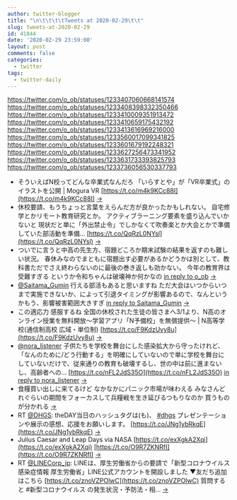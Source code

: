 ```yaml
---
author: twitter-blogger
title: "\n\t\t\t\tTweets at 2020-02-29\t\t"
slug: tweets-at-2020-02-29
id: 41844
date: '2020-02-29 23:59:00'
layout: post
comments: false
categories:
  - twitter
tags:
  - twitter-daily
---
```


https://twitter.com/o_ob/statuses/1233407060668141574 https://twitter.com/o_ob/statuses/1233408398332350466 https://twitter.com/o_ob/statuses/1233410009351913472 https://twitter.com/o_ob/statuses/1233410659175432192 https://twitter.com/o_ob/statuses/1233413616969216000 https://twitter.com/o_ob/statuses/1233560017099341825 https://twitter.com/o_ob/statuses/1233601679192248321 https://twitter.com/o_ob/statuses/1233627256473341952 https://twitter.com/o_ob/statuses/1233631733393825793 https://twitter.com/o_ob/statuses/1233736056530337793  

*   そういえばN校ってどんな卒業式なんだろ 「いらすとや」が「VR卒業式」のイラストを公開 | Mogura VR [https://t.co/m4k9KCc88I](https://t.co/m4k9KCc88I) [->](https://twitter.com/o_ob/statuses/1233407060668141574)
*   休校要請、もうちょっと言葉をえらんだ方が良かったかもしれない。 自宅修学とかリモート教育研究とか。 アクティブラーニング要素を盛り込んでいかないと 現状だと単に「外出禁止令」でしかなくて吹奏楽とか大会とかで準備していた部活動を準備… [https://t.co/QqRzL0NYsl](https://t.co/QqRzL0NYsl) [->](https://twitter.com/o_ob/statuses/1233408398332350466)
*   ついでに言うと中高の先生方、宿題どころか期末試験の結果を返すのも難しい状況。 春休みなのでまともに宿題出す必要があるかどうかは別として、教科書ただでさえ終わらないのに最後の巻き返しも効かない。 今年の教育界は受難すぎる というか令和ちゃんは破壊神か何かなの [in reply to o_ob](https://twitter.com/o_ob/statuses/1233408398332350466) [->](https://twitter.com/o_ob/statuses/1233410009351913472)
*   [@Saitama_Gumin](https://twitter.com/Saitama_Gumin) 行える部活もあると思いますね ただ大会はいつからいつまで実施できないか、によって引退タイミングが影響あるので、なんというかもう、影響被害範囲大きすぎ [in reply to Saitama_Gumin](https://twitter.com/Saitama_Gumin/statuses/1233408948620783616) [->](https://twitter.com/o_ob/statuses/1233410659175432192)
*   この適応力 感服するね 全国の休校された生徒の皆さまへ3/1より、N高のオンライン授業を無料開放～学習アプリ「N予備校」を無償提供～ | N高等学校(通信制高校 広域・単位制) [https://t.co/F9KdzUvy8u](https://t.co/F9KdzUvy8u) [->](https://twitter.com/o_ob/statuses/1233413616969216000)
*   [@nora_listener](https://twitter.com/nora_listener) 子供たちを学校を舞台にした感染拡大から守ったけれど、「なんのために/どう行動する」を明確にしていないので単に学校を舞台にしていないだけで、従来通りの教育も破壊するし、世の中は前に進まないし、高齢者への… [https://t.co/nFL2JdS35O](https://t.co/nFL2JdS35O) [in reply to nora_listener](https://twitter.com/nora_listener/statuses/1233415331244208131) [->](https://twitter.com/o_ob/statuses/1233560017099341825)
*   食糧買い出しに来てるけど なかなかにパニック市場が味わえる みなさんどれぐらいの期間をフォーカスして兵糧戦を生き延びるつもりなのか 買うものが分かれる [->](https://twitter.com/o_ob/statuses/1233601679192248321)
*   RT [@DHGS](https://twitter.com/DHGS): theDAY当日のハッシュタグは(も)、 [#dhgs](https://twitter.com/search?q=%23dhgs&src=hash) プレゼンテーションや展示の感想、応援をお願いします。 [https://t.co/JNg1ybRkqE](https://t.co/JNg1ybRkqE) [->](https://twitter.com/o_ob/statuses/1233627256473341952)
*   Julius Caesar and Leap Days via NASA [https://t.co/exXgkA2Xqi](https://t.co/exXgkA2Xqi) [https://t.co/O9R7ZKNRfI](https://t.co/O9R7ZKNRfI) [->](https://twitter.com/o_ob/statuses/1233631733393825793)
*   RT [@LINECorp_jp](https://twitter.com/LINECorp_jp): LINEは、厚生労働省からの要請で「新型コロナウイルス感染症情報 厚生労働省」LINE公式アカウントを開設しました ▼友だち追加はこちら [https://t.co/znoVZPOlwC](https://t.co/znoVZPOlwC) 質問すると #新型コロナウイルス の発生状況・予防法・相… [->](https://twitter.com/o_ob/statuses/1233736056530337793)